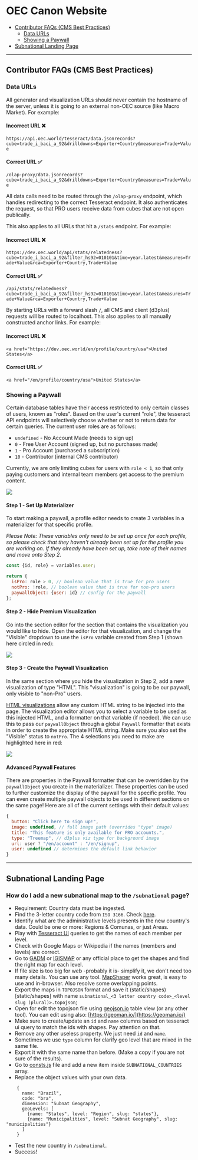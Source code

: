 # OEC Canon Website

* [Contributor FAQs (CMS Best Practices)](contributor-faqs-cms-best-practices)
  * [Data URLs](data-urls)
  * [Showing a Paywall](showing-a-paywall)
* [Subnational Landing Page](subnational-landing-page)

---

## Contributor FAQs (CMS Best Practices)

### Data URLs

All generator and visualization URLs should never contain the hostname of the server, unless it is going to an external non-OEC source (like Macro Market). For example:

#### Incorrect URL ❌
`https://api.oec.world/tesseract/data.jsonrecords?cube=trade_i_baci_a_92&drilldowns=Exporter+Country&measures=Trade+Value`

#### Correct URL ✅
`/olap-proxy/data.jsonrecords?cube=trade_i_baci_a_92&drilldowns=Exporter+Country&measures=Trade+Value`

All data calls need to be routed through the `/olap-proxy` endpoint, which handles redirecting to the correct Tesseract endpoint. It also authenticates the request, so that PRO users receive data from cubes that are not open publically.

This also applies to all URLs that hit a `/stats` endpoint. For example:

#### Incorrect URL ❌
`https://dev.oec.world/api/stats/relatedness?cube=trade_i_baci_a_92&filter_hs92=010101&time=year.latest&measures=Trade+Value&rca=Exporter+Country,Trade+Value`

#### Correct URL ✅
`/api/stats/relatedness?cube=trade_i_baci_a_92&filter_hs92=010101&time=year.latest&measures=Trade+Value&rca=Exporter+Country,Trade+Value`

By starting URLs with a forward slash `/`, all CMS and client (d3plus) requests will be routed to localhost. This also applies to all manually constructed anchor links. For example:

#### Incorrect URL ❌
`<a href="https://dev.oec.world/en/profile/country/usa">United States</a>`

#### Correct URL ✅
`<a href="/en/profile/country/usa">United States</a>`

### Showing a Paywall

Certain database tables have their access restricted to only certain classes of users, known as "roles". Based on the user's current "role", the tesseract API endpoints will selectively choose whether or not to return data for certain queries. The current user roles are as follows:
* `undefined` - No Account Made (needs to sign up)
* `0` - Free User Account (signed up, but no purchases made)
* `1` - Pro Account (purchased a subscription)
* `10` - Contributor (internal CMS contributor)

Currently, we are only limiting cubes for users with `role < 1`, so that only paying customers and internal team members get access to the premium content.

![](https://github.com/datawheel/oec-website/raw/canon-develop/docs/paywall-preview.png)

#### Step 1 - Set Up Materializer

To start making a paywall, a profile editor needs to create 3 variables in a materializer for that specific profile.

_Please Note: These variables only need to be set up once for each profile, so please check that they haven't already been set up for the profile you are working on. If they already have been set up, take note of their names and move onto Step 2._

```js
const {id, role} = variables.user;

return {
  isPro: role > 0, // boolean value that is true for pro users
  notPro: !role, // boolean value that is true for non-pro users
  paywallObject: {user: id} // config for the paywall
};
```

#### Step 2 - Hide Premium Visualization

Go into the section editor for the section that contains the visualization you would like to hide. Open the editor for that visualization, and change the "Visible" dropdown to use the `isPro` variable created from Step 1 (shown here circled in red):

![](https://github.com/datawheel/oec-website/raw/canon-develop/docs/paywall-hide.png)

#### Step 3 - Create the Paywall Visualization

In the same section where you hide the visualization in Step 2, add a new visualization of type "HTML". This "visualization" is going to be our paywall, only visible to "non-Pro" users.

[HTML visualizations](https://github.com/Datawheel/canon/tree/master/packages/cms#html-visualizations) allow any custom HTML string to be injected into the page. The visualization editor allows you to select a variable to be used as this injected HTML, and a formatter on that variable (if needed). We can use this to pass our `paywallObject` through a global `Paywall` formatter that exists in order to create the appropriate HTML string. Make sure you also set the "Visible" status to `notPro`. The 4 selections you need to make are highlighted here in red:

![](https://github.com/datawheel/oec-website/raw/canon-develop/docs/paywall-hide.png)

#### Advanced Paywall Features

There are properties in the Paywall formatter that can be overridden by the `paywallObject` you create in the materializer. These properties can be used to further customize the display of the paywall for the specific profile. You can even create multiple paywall objects to be used in different sections on the same page! Here are all of the current settings with their default values:

```js
{
  button: "Click here to sign up!",
  image: undefined, // full image path (overrides "type" image)
  title: "This feature is only available for PRO accounts.",
  type: "Treemap", // d3plus viz type for background image
  url: user ? "/en/account" : "/en/signup",
  user: undefined // determines the default link behavior
}
```

---

## Subnational Landing Page

### How do I add a new subnational map to the `/subnational` page?
- Requirement: Country data must be ingested.
- Find the 3-letter country code from `ISO 3166`. Check [here](https://www.iban.com/country-codes).
- Identify what are the administrative levels presents in the new country's data. Could be one or more: Regions & Comunas, or just Areas.
- Play with [Tesseract UI](https://api.oec.world/ui/) queries to get the names of each member per level.
- Check with Google Maps or Wikipedia if the names (members and levels) are correct.
- Go to [GADM](https://gadm.org/download_country_v3.html) or [IGISMAP](https://www.igismap.com/) or any official place to get the shapes and find the right map for each level.
- If file size is too big for web -probably it is- simplify it, we don't need too many details. You can use any tool. [MapShaper](https://mapshaper.org/) works great, is easy to use and in-browser. Also resolve some overlapping points.
- Export the maps in `TOPOJSON` format and save it (static/shapes)[static/shapes] with name `subnational_<3 letter country code>_<level slug (plural)>.topojson`;
- Open for edit the topojson file using [geojson.io](http://geojson.io/) table view (or any other tool). You can edit using also: [https://geoman.io/](https://geoman.io/)
- Make sure to create/update an `id` and  `name` columns based on tesseract ui query to match the ids with shapes. Pay attention on that.
- Remove any other useless property. We just need `id` and `name`.
- Sometimes we use `type` column for clarify geo level that are mixed in the same file.
- Export it with the same name than before. (Make a copy if you are not sure of the results).
- Go to [consts.js](app/helpers/consts.js) file and add a new item inside `SUBNATIONAL_COUNTRIES` array.
- Replace the object values with your own data.
```
    {
      name: "Brazil",
      code: "bra",
      dimension: "Subnat Geography",
      geoLevels: [
        {name: "States", level: "Region", slug: "states"},
        {name: "Municipalities", level: "Subnat Geography", slug: "municipalities"}
      ]
    }
```
- Test the new country in `/subnational`.
- Success!
